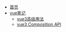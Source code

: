 * [首页](/README)    <!-- 对应 README.md -->
* [vue笔记](articles/vue/vite) <!-- 对应 vue/vite.md -->
	- [vue3高级用法](articles/vue/vue高级用法)
	- [vue3 Composition API](/articles/vue/vue3CompositionAPI)
